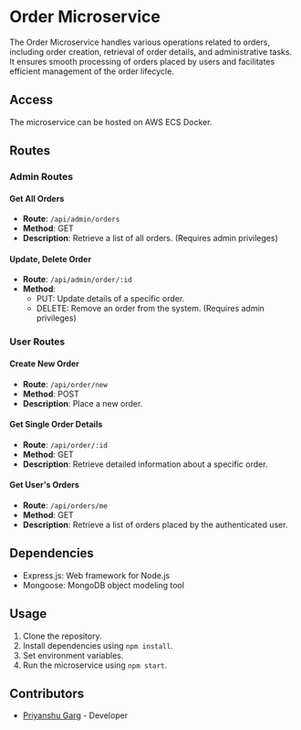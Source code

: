 # Order Microservice

The Order Microservice handles various operations related to orders, including order creation, retrieval of order details, and administrative tasks. It ensures smooth processing of orders placed by users and facilitates efficient management of the order lifecycle.

## Access
The microservice can be hosted on AWS ECS Docker.

## Routes

### Admin Routes

#### Get All Orders

- **Route**: `/api/admin/orders`
- **Method**: GET
- **Description**: Retrieve a list of all orders. (Requires admin privileges)

#### Update, Delete Order

- **Route**: `/api/admin/order/:id`
- **Method**: 
  - PUT: Update details of a specific order.
  - DELETE: Remove an order from the system. (Requires admin privileges)

### User Routes

#### Create New Order

- **Route**: `/api/order/new`
- **Method**: POST
- **Description**: Place a new order.

#### Get Single Order Details

- **Route**: `/api/order/:id`
- **Method**: GET
- **Description**: Retrieve detailed information about a specific order.

#### Get User's Orders

- **Route**: `/api/orders/me`
- **Method**: GET
- **Description**: Retrieve a list of orders placed by the authenticated user.

## Dependencies

- Express.js: Web framework for Node.js
- Mongoose: MongoDB object modeling tool

## Usage

1. Clone the repository.
2. Install dependencies using `npm install`.
3. Set environment variables.
4. Run the microservice using `npm start`.

## Contributors

- [Priyanshu Garg](#) - Developer
